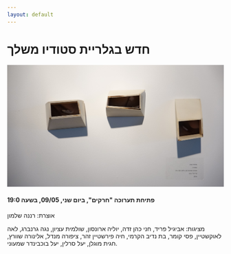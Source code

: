 ```yaml
---
layout: default
---
```


# חדש בגלריית סטודיו משלך

<img src="/assets/exhibitions/1.jpg" alt="">

#### פתיחת תערוכה "חרקים", ביום שני, 09/05, בשעה 19:0

אוצרת: רננה שלמון

מציגות: אביגיל פריד, חני כהן זדה, יוליה ארונסון, שולמית עציון, נגה גרנברג, לאה לאוקשטיין, פסי קומר, בת נדיב הקרמי, חיה פירשטיין זהר, ציפורה מנדל, אלינורה שוורץ, חגית מוגלן, יעל סרלין, יעל בוכבינדר שמעוני.

